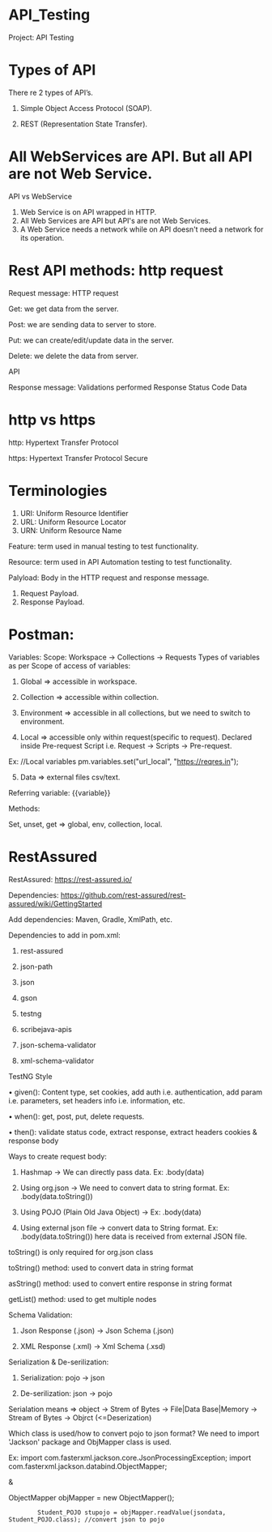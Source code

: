 # API_Testing
Project: API Testing

# Types of API
There re 2 types of API’s.

1)	Simple Object Access Protocol (SOAP).

2)	REST (Representation State Transfer).

# All WebServices are API. But all API are not Web Service.

API vs WebService
1) Web Service is on API wrapped in HTTP.
2) All Web Services are API but API's are not Web Services.
3) A Web Service needs a network while on API doesn't need a network for its operation.

# Rest API methods: http request

Request message: HTTP request

Get: we get data from the server.

Post: we are sending data to server to store.

Put: we can create/edit/update data in the server.

Delete: we delete the data from server.

API

Response message: Validations performed
Response Status Code
Data

# http vs https
http: Hypertext Transfer Protocol

https: Hypertext Transfer Protocol Secure

# Terminologies
1) URI: Uniform Resource Identifier
2) URL: Uniform Resource Locator
3) URN: Uniform Resource Name

Feature: term used in manual testing to test functionality.

Resource: term used in API Automation testing to test functionality.

Palyload: Body in the HTTP request and response message.
1) Request Payload.
2) Response Payload.

# Postman:
Variables:
Scope:
Workspace -> Collections -> Requests
 Types of variables as per Scope of access of variables:
1)	Global => accessible in workspace.

2)	Collection => accessible within collection.

3)	Environment => accessible in all collections, but we need to switch to environment.

4)	Local => accessible only within request(specific to request). Declared inside Pre-request Script i.e. Request -> Scripts -> Pre-request.

Ex: //Local variables
pm.variables.set("url_local", "https://reqres.in");

5)	Data => external files csv/text.

Referring variable: {{variable}}

Methods:

Set, unset, get => global, env, collection, local.

# RestAssured 

RestAssured: https://rest-assured.io/

Dependencies: https://github.com/rest-assured/rest-assured/wiki/GettingStarted

Add dependencies: Maven, Gradle, XmlPath, etc.

Dependencies to add in pom.xml:
1)	rest-assured

2)	json-path

3)	json

4)	gson

5)	testng

6)	scribejava-apis

7)	json-schema-validator

8)	xml-schema-validator

TestNG Style

• given(): Content type, set cookies, add auth i.e. authentication, add param i.e. parameters, set headers info i.e. information, etc.

• when(): get, post, put, delete requests.

• then(): validate status code, extract response, extract headers cookies & response body


Ways to create request body:
1)	Hashmap -> We can directly pass data. Ex: .body(data)

2)	Using org.json -> We need to convert data to string format. Ex: .body(data.toString())

3)	Using POJO (Plain Old Java Object) -> Ex: .body(data)

4)	Using external json file -> convert data to String format. Ex: .body(data.toString()) here data is received from external JSON file.

toString() is only required for org.json class

toString() method: used to convert data in string format

asString() method: used to convert entire response in string format

getList() method: used to get multiple nodes

Schema Validation:
1)	Json Response (.json) -> Json Schema (.json)

2)	XML Response (.xml) -> Xml Schema (.xsd)

Serialization & De-serilization:
1)	Serialization: pojo -> json

2)	De-serilization: json -> pojo

Serialation means => object -> Strem of Bytes -> File|Data Base|Memory -> Stream of Bytes -> Objrct (<=Deserization)

Which class is used/how to convert pojo to json format?
We need to import 'Jackson' package and ObjMapper class is used.

Ex: import com.fasterxml.jackson.core.JsonProcessingException;
import com.fasterxml.jackson.databind.ObjectMapper;

&

ObjectMapper objMapper = new ObjectMapper();
			
			Student_POJO stupojo = objMapper.readValue(jsondata, Student_POJO.class); //convert json to pojo
			

